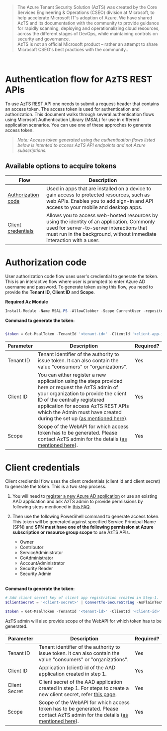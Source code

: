 > The Azure Tenant Security Solution (AzTS) was created by the Core Services Engineering & Operations (CSEO) division at Microsoft, to help accelerate Microsoft IT's adoption of Azure. We have shared AzTS and its documentation with the community to provide guidance for rapidly scanning, deploying and operationalizing cloud resources, across the different stages of DevOps, while maintaining controls on security and governance.
<br>AzTS is not an official Microsoft product – rather an attempt to share Microsoft CSEO's best practices with the community..

<br/>

# **Authentication flow for AzTS REST APIs**

To use AzTS REST API one needs to submit a request-header that contains an access token. The access token is used for authentication and authorization. This document walks through several authentication flows using Microsoft Authentication Library (MSAL) for use in different application scenarios. You can use one of these approches to generate access token. 

> _Note: Access token generated using the authentication flows listed below is intented to access AzTS API endpoints and not Azure subscriptions._

## Available options to acquire tokens

|Flow|Description|
|--|--|
|[Authorization code](./Authentication%20flow%20for%20AzTS%20REST%20APIs.md#authorization-code)|Used in apps that are installed on a device to gain access to protected resources, such as web APIs. Enables you to add sign-in and API access to your mobile and desktop apps.|
|[Client credentials](./Authentication%20flow%20for%20AzTS%20REST%20APIs.md#client-credentials)|Allows you to access web-hosted resources by using the identity of an application. Commonly used for server-to-server interactions that must run in the background, without immediate interaction with a user.|


# Authorization code

User authorization code flow uses user's crediential to generate the token. This is an interactive flow where user is prompted to enter Azure AD username and password. To generate token using this flow, you need to provide the **Tenant ID**, **Client ID** and **Scope**.

**Required Az Module**
``` PowerShell
Install-Module -Name MSAL.PS -AllowClobber -Scope CurrentUser -repository PSGallery
```

**Command to generate the token:**
``` PowerShell

$token = Get-MsalToken -TenantId '<tenant-id>' -ClientId '<client-app-id>' -RedirectUri 'https://localhost' -Scopes '<WebAPI-scope>'

```
|Parameter|Description|Required?|
|--|--|--|
|Tenant ID|Tenant identifier of the authority to issue token. It can also contain the value "consumers" or "organizations".|Yes|
|Client ID| You can either register a new application using the steps provided here<todo azure doc> or request the AzTS admin of your organization to provide the client ID of the centrally registered application for access AzTS REST APIs which the Admin must have created during the set up ([as mentioned here](README.md#set-up-for-azts-admin-only)). | Yes |
| Scope | Scope of the WebAPI for which access token has to be generated. Please contact AzTS admin for the details ([as mentioned here](./README.md#set-up-for-azts-admin-only)). | Yes|


# Client credentials

Client crediential flow uses the client credentials (client id and client secret) to generate the token. This is a two step process.

1. You will need to [register a new Azure AD application](https://docs.microsoft.com/en-us/azure/active-directory/develop/quickstart-register-app#register-an-application) or use an existing AAD application and ask AzTS admin to provide permissions by following steps mentioned in [this FAQ](./Set%20up.md#an-end-user-wants-to-access-azts-rest-api-using-spn-credentials-ie-using-client-credential-authentication-flow-what-are-the-steps-to-grant-access-to-an-spnazure-ad-application-created-by-end-user-to-be-able-to-access-azts-rest-api).

2. Then use the following PowerShell command to generate access token. This token will be generated against specified Service Principal Name (SPN) and **SPN must have one of the following permission at Azure subscription or resource group scope** to use AzTS APIs.

    - Owner
    - Contributor
    - ServiceAdministrator
    - CoAdministrator
    - AccountAdministrator
    - Security Reader
    - Security Admin

    <br>

**Command to generate the token:**
``` PowerShell
# Add client secret key of client app registration created in Step-1.
$ClientSecret = '<client-secret>' | ConvertTo-SecureString -AsPlainText -Force

$token = Get-MsalToken -TenantId '<tenant-id>' -ClientId '<client-id>' -ClientSecret $ClientSecret -Scopes "<WebAPI-scope>/.default"

```

AzTS admin will also provide scope of the WebAPI for which token has to be generated.


|Parameter|Description|Required?|
|--|--|--|
|Tenant ID|Tenant identifier of the authority to issue token. It can also contain the value "consumers" or "organizations".|Yes|
|Client ID| Application (client) id of the AAD application created in step 1. | Yes |
|Client Secret| Client secret of the AAD application created in step 1. For steps to create a new client secret, refer [this page](https://docs.microsoft.com/en-us/azure/active-directory/develop/quickstart-register-app#add-credentials).|Yes|
| Scope | Scope of the WebAPI for which access token has to be generated. Please contact AzTS admin for the details ([as mentioned here](./README.md#set-up-for-azts-admin-only)). | Yes|